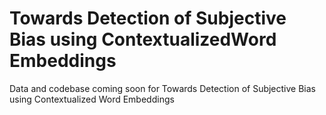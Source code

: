 # Towards Detection of Subjective Bias using ContextualizedWord Embeddings
 Data and codebase coming soon for Towards Detection of Subjective Bias using Contextualized Word Embeddings 
